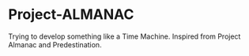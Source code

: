 # Project-ALMANAC
Trying to develop something like a Time Machine. Inspired from Project Almanac and Predestination.
